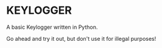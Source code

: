 # KEYLOGGER
A basic Keylogger written in Python.

Go ahead and try it out, but don't use it for illegal purposes!
